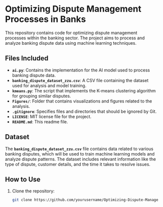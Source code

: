 # Optimizing Dispute Management Processes in Banks

This repository contains code for optimizing dispute management processes within the banking sector. The project aims to process and analyze banking dispute data using machine learning techniques.

## Files Included

- **`ai.py`**: Contains the implementation for the AI model used to process banking dispute data.
- **`banking_dispute_dataset_zzu.csv`**: A CSV file containing the dataset used for analysis and model training.
- **`kmeans.py`**: The script that implements the K-means clustering algorithm for grouping similar disputes.
- **`Figures/`**: Folder that contains visualizations and figures related to the analysis.
- **`.gitignore`**: Specifies files and directories that should be ignored by Git.
- **`LICENSE`**: MIT license file for the project.
- **`README.md`**: This readme file.

## Dataset

The **`banking_dispute_dataset_zzu.csv`** file contains data related to various banking disputes, which will be used to train machine learning models and analyze dispute patterns. The dataset includes relevant information like the type of dispute, customer details, and the time it takes to resolve issues.

## How to Use

1. Clone the repository:
   ```bash
   git clone https://github.com/yourusername/Optimizing-Dispute-Management-Processes-in-Banks.git

